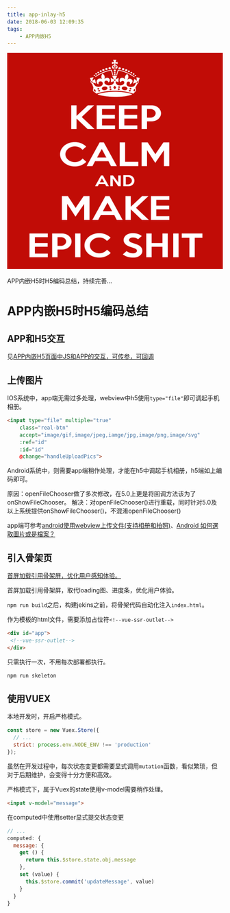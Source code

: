 ```yaml
---
title: app-inlay-h5
date: 2018-06-03 12:09:35
tags:
    - APP内嵌H5
---
```


![keep-calm-and-make-epic-shit](app-inlay-h5/keep-calm-and-make-epic-shit.png)

APP内嵌H5时H5编码总结，持续完善...

<!-- more -->

# APP内嵌H5时H5编码总结

## APP和H5交互

见[APP内嵌H5页面中JS和APP的交互，可传参，可回调](https://github.com/careteenL/JsAndAppInteraction)

## 上传图片

IOS系统中，app端无需过多处理，webview中h5使用`type="file"`即可调起手机相册。
```html
<input type="file" multiple="true"
    class="real-btn"
    accept="image/gif,image/jpeg,iamge/jpg,image/png,image/svg"
    :ref="id"
    :id="id"
    @change="handleUploadPics">
```
Android系统中，则需要app端稍作处理，才能在h5中调起手机相册，h5端如上编码即可。

原因：openFileChooser做了多次修改，在5.0上更是将回调方法该为了onShowFileChooser。
解决：对openFileChooser()进行重载，同时针对5.0及以上系统提供onShowFileChooser()，不混淆openFileChooser()

app端可参考[android使用webview上传文件(支持相册和拍照)](https://blog.csdn.net/woshinia/article/details/19030437)、[Android 如何選取圖片或是檔案？](https://magiclen.org/android-filechooser/)

## 引入骨架页

[首屏加载引用骨架屏，优化用户感知体验。](https://github.com/careteenL/vue-skeleton)

首屏加载引用骨架屏，取代loading图、进度条，优化用户体验。

`npm run build`之后，构建jekins之前，将骨架代码自动化注入`index.html`。

作为模板的html文件，需要添加占位符`<!--vue-ssr-outlet-->`

```html
<div id="app">
 <!--vue-ssr-outlet-->
</div>
```
只需执行一次，不用每次部署都执行。

```bash
npm run skeleton
```

## 使用VUEX

本地开发时，开启严格模式。
```js
const store = new Vuex.Store({
  // ...
  strict: process.env.NODE_ENV !== 'production'
});

```
虽然在开发过程中，每次状态变更都需要显式调用`mutation`函数，看似繁琐，但对于后期维护，会变得十分方便和高效。

严格模式下，属于Vuex的state使用v-model需要稍作处理。
```html
<input v-model="message">
```
在computed中使用setter显式提交状态变更
```js
// ...
computed: {
  message: {
    get () {
      return this.$store.state.obj.message
    },
    set (value) {
      this.$store.commit('updateMessage', value)
    }
  }
}
```
